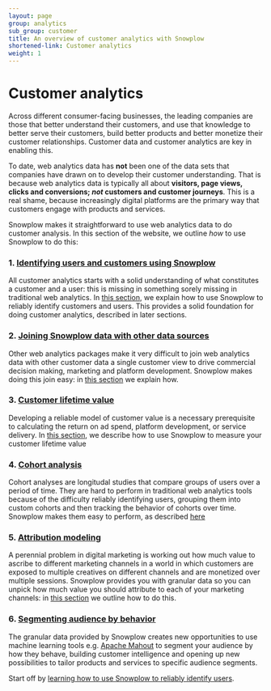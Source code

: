 ```yaml
---
layout: page
group: analytics
sub_group: customer
title: An overview of customer analytics with Snowplow
shortened-link: Customer analytics
weight: 1
---
```


# Customer analytics

Across different consumer-facing businesses, the leading companies are those that better understand their customers, and use that knowledge to better serve their customers, build better products and better monetize their customer relationships. Customer data and customer analytics are key in enabling this.

To date, web analytics data has **not** been one of the data sets that companies have drawn on 
to develop their customer understanding. That is because web analytics data is typically all about **visitors, page views, clicks and conversions; *not* customers and customer journeys**. This is a real shame, because increasingly digital platforms are the primary way that customers engage with products and services.

Snowplow makes it straightforward to use web analytics data to do customer analysis. In this section of the website, we outline *how* to use Snowplow to do this:

### 1. [Identifying users and customers using Snowplow][user-id]

All customer analytics starts with a solid understanding of what constitutes a customer and a user: this is missing in something sorely missing in traditional web analytics. In [this section][user-id], we explain how to use Snowplow to reliably identify customers and users. This provides a solid foundation for doing customer analytics, described in later sections.

### 2. [Joining Snowplow data with other data sources][joining-customer-data]

Other web analytics packages make it very difficult to join web analytics data with other customer data a single customer view to drive commercial decision making, marketing and platform development. Snowplow makes doing this join easy: in [this section][joining-customer-data] we explain how.

### 3. [Customer lifetime value][clv]

Developing a reliable model of customer value is a necessary prerequisite to calculating the return on ad spend, platform development, or service delivery. In [this section][clv], we describe how to use Snowplow to measure your customer lifetime value

### 4. [Cohort analysis][cohort-analysis]

Cohort analyses are longitudal studies that compare groups of users over a period of time. They are hard to perform in traditional web analytics tools because of the difficulty reliably identifying users, grouping them into custom cohorts and then tracking the behavior of cohorts over time. Snowplow makes them easy to perform, as described [here][cohort-analysis]

### 5. [Attribution modeling][attribution]

A perennial problem in digital marketing is working out how much value to ascribe to different marketing channels in a world in which customers are exposed to multiple creatives on different channels and are monetized over multiple sessions. Snowplow provides you with granular data so you can unpick how much value you should attribute to each of your marketing channels: in [this section][attribution] we outline how to do this.

### 6. [Segmenting audience by behavior][behavioral-segmentation]

The granular data provided by Snowplow creates new opportunities to use machine learning tools e.g. [Apache Mahout][mahout] to segment your audience by how they behave, building customer intelligence and opening up new possibilities to tailor products and services to specific audience segments.

Start off by [learning how to use Snowplow to reliably identify users][user-id].

[user-id]: /analytics/customer-analytics/identifying-users.html
[joining-customer-data]: /analytics/customer-analytics/joining-customer-data.html
[clv]: /analytics/customer-analytics/customer-lifetime-value.html
[cohort-analysis]: /analytics/customer-analytics/cohort-analysis.html
[attribution]: /analytics/customer-analytics/attribution.html
[behavioral-segmentation]: /analytics/customer-analytics/behavioral-segmentation.html
[mahout]: http://mahout.apache.org/